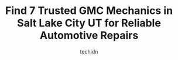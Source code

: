 ---
layout: ampstory
image: https://images.unsplash.com/photo-1630381797319-9bd529abd85a?ixlib=rb-4.0.3&ixid=MnwxMjA3fDB8MHxwaG90by1wYWdlfHx8fGVufDB8fHx8&auto=format&fit=crop&w=640&h=853&q=80
author: techidn
featured: false
description: Searching for the finest GMC Mechanic in Salt Lake City UT, USA? Look no further than the 7 best GMC Mechanic in the area, where youll find a team of highly qualified professionals ready to
title: Find 7 Trusted GMC Mechanics in Salt Lake City UT for Reliable Automotive Repairs
cover:
   title: Find 7 Trusted GMC Mechanics in Salt Lake City UT for Reliable Automotive Repairs
   subtitle: Rickpate
   background: https://images.unsplash.com/photo-1630381797319-9bd529abd85a?ixlib=rb-4.0.3&ixid=MnwxMjA3fDB8MHxwaG90by1wYWdlfHx8fGVufDB8fHx8&auto=format&fit=crop&w=640&h=853&q=80

pages: 
 - layout: thirds
   top: <h1>#1 Jerry Lambert Automotive</h1>
   bottom: "<p>Taking my car to get serviced at Jerry Lambert was very very straightforward and easy! I signed up for an appointment online, put in my requests, and dropped my car off a</p>"
   background: https://www.knot35.com/toplist/wp-content/uploads/2023/06/best-gmc-mechanic-1-in-salt-lake-city-ut-1685837542.jpeg
   backgroundblur: true
 - layout: thirds
   top: <h1>#2 Certified Automotive</h1>
   bottom: "<p>3361 S W Temple St, Salt Lake City, UT 84115, United States</p>"
   background: https://www.knot35.com/toplist/wp-content/uploads/2023/06/best-gmc-mechanic-2-in-salt-lake-city-ut-1685837542.jpeg
   cta:
      link: https://www.knot35.com/toplist/find-7-trusted-gmc-mechanics-in-salt-lake-city-ut-for-reliable-automotive-repairs/
      text: Find 7 Trusted GMC Mechanics in Salt Lake City UT for Reliable Automotive Repairs
 - layout: thirds
   top: <h1>#3 Autograff Motor Works</h1>
   bottom: "<p>50 West 700 S, Salt Lake City, UT 84101, United States</p>"
   background: https://www.knot35.com/toplist/wp-content/uploads/2023/06/best-gmc-mechanic-3-in-salt-lake-city-ut-1685837543.jpeg
   cta:
      link: https://www.knot35.com/toplist/find-7-trusted-gmc-mechanics-in-salt-lake-city-ut-for-reliable-automotive-repairs/
      text: Find 7 Trusted GMC Mechanics in Salt Lake City UT for Reliable Automotive Repairs
 - layout: thirds
   top: <h1>#4 Jerry Seiner Chevrolet Service</h1>
   bottom: "<p>1530 500 W, Salt Lake City, UT 84115, United States</p>"
   background: https://images.unsplash.com/photo-1604871000636-074fa5117945?ixlib=rb-4.0.3&ixid=MnwxMjA3fDB8MHxwaG90by1wYWdlfHx8fGVufDB8fHx8&auto=format&fit=crop&w=640&h=853&q=80
   cta:
      link: https://www.knot35.com/toplist/find-7-trusted-gmc-mechanics-in-salt-lake-city-ut-for-reliable-automotive-repairs/
      text: Find 7 Trusted GMC Mechanics in Salt Lake City UT for Reliable Automotive Repairs
 - layout: thirds
   top: <h1>#5 J&S Auto Service</h1>
   bottom: "<p>155 S Pueblo St W, Salt Lake City, UT 84104, United States</p>"
   background: https://images.unsplash.com/photo-1632260260864-caf7fde5ec36?ixlib=rb-4.0.3&ixid=MnwxMjA3fDB8MHxwaG90by1wYWdlfHx8fGVufDB8fHx8&auto=format&fit=crop&w=640&h=853&q=80
   cta:
      link: https://www.knot35.com/toplist/find-7-trusted-gmc-mechanics-in-salt-lake-city-ut-for-reliable-automotive-repairs/
      text: Find 7 Trusted GMC Mechanics in Salt Lake City UT for Reliable Automotive Repairs
 - layout: thirds
   top: <h1>#6 Red Rock Auto Repair</h1>
   bottom: "<p>2334 S Main St, Salt Lake City, UT 84115, United States</p>"
   background: https://images.unsplash.com/photo-1608501821300-4f99e58bba77?ixlib=rb-4.0.3&ixid=MnwxMjA3fDB8MHxwaG90by1wYWdlfHx8fGVufDB8fHx8&auto=format&fit=crop&w=640&h=853&q=80
   cta:
      link: https://www.knot35.com/toplist/find-7-trusted-gmc-mechanics-in-salt-lake-city-ut-for-reliable-automotive-repairs/
      text: Find 7 Trusted GMC Mechanics in Salt Lake City UT for Reliable Automotive Repairs
 - layout: thirds
   top: <h1>#7 Prestman Service & Repair</h1>
   bottom: "<p>2889 State St, Salt Lake City, UT 84115, United States</p>"
   background: https://images.unsplash.com/photo-1534312527009-56c7016453e6?ixlib=rb-4.0.3&ixid=MnwxMjA3fDB8MHxwaG90by1wYWdlfHx8fGVufDB8fHx8&auto=format&fit=crop&w=640&h=853&q=80
   cta:
      link: https://www.knot35.com/toplist/find-7-trusted-gmc-mechanics-in-salt-lake-city-ut-for-reliable-automotive-repairs/
      text: Find 7 Trusted GMC Mechanics in Salt Lake City UT for Reliable Automotive Repairs
 - layout: thirds
   middle: Continue reading...
   background: https://images.unsplash.com/photo-1618005182384-a83a8bd57fbe?ixlib=rb-4.0.3&ixid=MnwxMjA3fDB8MHxwaG90by1wYWdlfHx8fGVufDB8fHx8&auto=format&fit=crop&w=640&h=853&q=80
   cta:
      link: https://www.knot35.com/toplist/find-7-trusted-gmc-mechanics-in-salt-lake-city-ut-for-reliable-automotive-repairs/
      text: Find 7 Trusted GMC Mechanics in Salt Lake City UT for Reliable Automotive Repairs
      
---